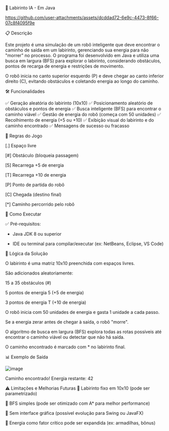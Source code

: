 🧠 Labirinto IA - Em Java


https://github.com/user-attachments/assets/dcddad72-6e9c-4473-8f66-07c8f4095f9e


📋 Descrição

Este projeto é uma simulação de um robô inteligente que deve encontrar o caminho de saída em um labirinto, gerenciando sua energia para não "morrer" no processo. O programa foi desenvolvido em Java e utiliza uma busca em largura (BFS) para explorar o labirinto, considerando obstáculos, pontos de recarga de energia e restrições de movimento.

O robô inicia no canto superior esquerdo (P) e deve chegar ao canto inferior direito (C), evitando obstáculos e coletando energia ao longo do caminho.

🛠️ Funcionalidades

✅ Geração aleatória do labirinto (10x10)
✅ Posicionamento aleatório de obstáculos e pontos de energia
✅ Busca inteligente (BFS) para encontrar o caminho viável
✅ Gestão de energia do robô (começa com 50 unidades)
✅ Recolhimento de energia (+5 ou +10)
✅ Exibição visual do labirinto e do caminho encontrado
✅ Mensagens de sucesso ou fracasso

🧩 Regras do Jogo

[.]	Espaço livre

[#]	Obstáculo (bloqueia passagem)

[5]	Recarrega +5 de energia

[T]	Recarrega +10 de energia

[P]	Ponto de partida do robô

[C]	Chegada (destino final)

[*]	Caminho percorrido pelo robô


🚀 Como Executar

✅ Pré-requisitos:

- Java JDK 8 ou superior

- IDE ou terminal para compilar/executar (ex: NetBeans, Eclipse, VS Code)

🧮 Lógica da Solução

O labirinto é uma matriz 10x10 preenchida com espaços livres.

São adicionados aleatoriamente:

15 a 35 obstáculos (#)

5 pontos de energia 5 (+5 de energia)

3 pontos de energia T (+10 de energia)

O robô inicia com 50 unidades de energia e gasta 1 unidade a cada passo.

Se a energia zerar antes de chegar à saída, o robô "morre".

O algoritmo de busca em largura (BFS) explora todas as rotas possíveis até encontrar o caminho viável ou detectar que não há saída.

O caminho encontrado é marcado com * no labirinto final.

📊 Exemplo de Saída

![image](https://github.com/user-attachments/assets/6e305eb7-ae7c-4e1a-9e5c-ba06645a0623)


Caminho encontrado! Energia restante: 42

⚠️ Limitações e Melhorias Futuras
🚧 Labirinto fixo em 10x10 (pode ser parametrizado)

🚧 BFS simples (pode ser otimizado com A* para melhor performance)

🚧 Sem interface gráfica (possível evolução para Swing ou JavaFX)

🚧 Energia como fator crítico pode ser expandida (ex: armadilhas, bônus)
